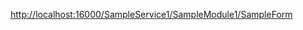 [http://localhost:16000/SampleService1/SampleModule1/SampleForm](http://localhost:16000/SampleService1/SampleModule1/SampleForm)